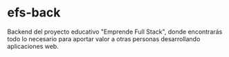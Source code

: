# efs-back
Backend del proyecto educativo "Emprende Full Stack", donde encontrarás todo lo necesario para aportar valor a otras personas desarrollando aplicaciones web. 
